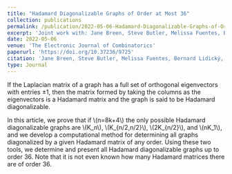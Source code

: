 ```yaml
---
title: "Hadamard Diagonalizable Graphs of Order at Most 36"
collection: publications
permalink: /publication/2022-05-06-Hadamard-Diagonalizable-Graphs-of-Order-at-Most-36
excerpt: 'Joint work with: Jane Breen, Steve Butler, Melissa Fuentes, Bernard Lidický, Michael Phillips, Alexander W. N. Riasanovsky, Sung-Yell Song, Cedar Wiseman and Xiaohong Zhang'
date: 2022-05-06
venue: 'The Electronic Journal of Combinatorics'
paperurl: 'https://doi.org/10.37236/9725'
citation: 'Jane Breen, Steve Butler, Melissa Fuentes, Bernard Lidický, Michael Phillips, Alexander W. N. Riasanovsky, Sung-Yell Song, Ralihe R. Villagrán, Cedar Wiseman and Xiaohong Zhang. &quot;Hadamard Diagonalizable Graphs of Order at Most 36.&quot; <i>The Electronic Journal of Combinatorics</i>. 29(2), P2.16 <b>(2022)</b>.'
type: Journal
---
```


If the Laplacian matrix of a graph has a full set of orthogonal eigenvectors with entries $\pm 1$, then the matrix formed by taking the columns as the eigenvectors is a Hadamard matrix and the graph is said to be Hadamard diagonalizable.

In this article, we prove that if \\(n=8k+4\\) the only possible Hadamard diagonalizable graphs are \\(K_n\\), \\(K_{n/2,n/2}\\), \\(2K_{n/2}\\), and \\(nK_1\\), and we develop a computational method for determining all graphs diagonalized by a given Hadamard matrix of any order. Using these two tools, we determine and present all Hadamard diagonalizable graphs up to order 36. Note that it is not even known how many Hadamard matrices there are of order 36.

